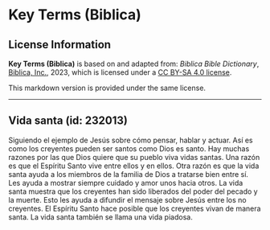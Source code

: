 # Key Terms (Biblica)

## License Information

**Key Terms (Biblica)** is based on and adapted from: _Biblica Bible Dictionary_, [Biblica, Inc.](https://www.biblica.com/), 2023, which is licensed under a [CC BY-SA 4.0 license](https://creativecommons.org/licenses/by-sa/4.0/legalcode.en).

This markdown version is provided under the same license.



--------------------------------

## Vida santa (id: 232013)

Siguiendo el ejemplo de Jesús sobre cómo pensar, hablar y actuar. Así es como los creyentes pueden ser santos como Dios es santo. Hay muchas razones por las que Dios quiere que su pueblo viva vidas santas. Una razón es que el Espíritu Santo vive entre ellos y en ellos. Otra razón es que la vida santa ayuda a los miembros de la familia de Dios a tratarse bien entre sí. Les ayuda a mostrar siempre cuidado y amor unos hacia otros. La vida santa muestra que los creyentes han sido liberados del poder del pecado y la muerte. Esto les ayuda a difundir el mensaje sobre Jesús entre los no creyentes. El Espíritu Santo hace posible que los creyentes vivan de manera santa. La vida santa también se llama una vida piadosa.


